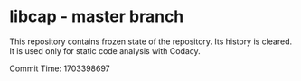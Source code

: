 # libcap - master branch

This repository contains frozen state of the repository.
Its history is cleared. It is used only for static code
analysis with Codacy.

Commit Time: 1703398697